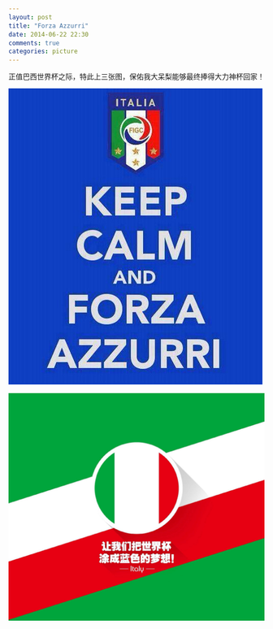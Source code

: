 ```yaml
---
layout: post
title: "Forza Azzurri"
date: 2014-06-22 22:30
comments: true
categories: picture
---
```


正值巴西世界杯之际，特此上三张图，保佑我大呆梨能够最终捧得大力神杯回家！

![image](/images/pics/italy3.jpg)

![image](/images/pics/italy.jpg)








